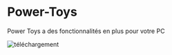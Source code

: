 # Power-Toys
Power Toys a des fonctionnalités en plus pour votre PC



![téléchargement](https://github.com/Yougha789/Power-Toys/assets/151661172/c1b834e1-8a8d-4b88-8a13-c2a33b4edafa)
